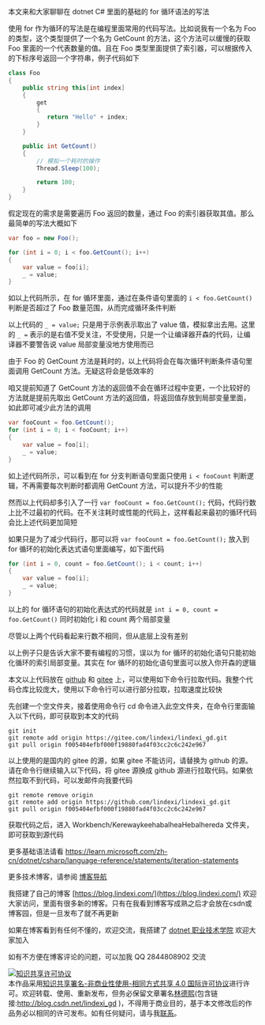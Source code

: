 
本文来和大家聊聊在 dotnet C# 里面的基础的 for 循环语法的写法

<!--more-->


<!-- CreateTime:2024/08/10 07:19:13 -->

<!-- 发布 -->
<!-- 博客 -->

使用 for 作为循环的写法是在编程里面常用的代码写法。比如说我有一个名为 Foo 的类型，这个类型提供了一个名为 GetCount 的方法，这个方法可以缓慢的获取 Foo 里面的一个代表数量的值。且在 Foo 类型里面提供了索引器，可以根据传入的下标序号返回一个字符串，例子代码如下

```csharp
class Foo
{
    public string this[int index]
    {
        get
        {
           return "Hello" + index;
        }
    }

    public int GetCount()
    {
        // 模拟一个耗时的操作
        Thread.Sleep(100);

        return 100;
    }
}
```

假定现在的需求是需要遍历 Foo 返回的数量，通过 Foo 的索引器获取其值。那么最简单的写法大概如下

```csharp
var foo = new Foo();

for (int i = 0; i < foo.GetCount(); i++)
{
    var value = foo[i];
    _ = value;
}
```

如以上代码所示，在 for 循环里面，通过在条件语句里面的 `i < foo.GetCount()` 判断是否超过了 Foo 数量范围，从而完成循环条件判断

以上代码的 `_ = value;` 只是用于示例表示取出了 value 值，模拟拿出去用。这里的 `_ =` 表示的是右值不受关注，不受使用，只是一个让编译器开森的代码，让编译器不要警告说 value 局部变量没地方使用而已

由于 Foo 的 GetCount 方法是耗时的，以上代码将会在每次循环判断条件语句里面调用 GetCount 方法。无疑这将会是低效率的

咱又提前知道了 GetCount 方法的返回值不会在循环过程中变更，一个比较好的方法就是提前先取出 GetCount 方法的返回值，将返回值存放到局部变量里面，如此即可减少此方法的调用

```csharp
var fooCount = foo.GetCount();
for (int i = 0; i < fooCount; i++)
{
    var value = foo[i];
    _ = value;
}
```

如上述代码所示，可以看到在 for 分支判断语句里面只使用 `i < fooCount` 判断逻辑，不再需要每次判断时都调用 GetCount 方法，可以提升不少的性能

然而以上代码却多引入了一行 `var fooCount = foo.GetCount();` 代码，代码行数上比不过最初的代码。在不关注耗时或性能的代码上，这样看起来最初的循环代码会比上述代码更加简短

如果只是为了减少代码行，那可以将 `var fooCount = foo.GetCount();` 放入到 for 循环的初始化表达式语句里面编写，如下面代码

```csharp
for (int i = 0, count = foo.GetCount(); i < count; i++)
{
    var value = foo[i];
    _ = value;
}
```

以上的 for 循环语句的初始化表达式的代码就是 `int i = 0, count = foo.GetCount()` 同时初始化 i 和 count 两个局部变量

尽管以上两个代码看起来行数不相同，但从底层上没有差别

以上例子只是告诉大家不要有编程的习惯，误以为 for 循环的初始化语句只能初始化循环的索引局部变量。其实在 for 循环的初始化语句里面可以放入你开森的逻辑

本文以上代码放在 [github](https://github.com/lindexi/lindexi_gd/tree/f005404efbf000f19880fad4f03cc2c6c242e967/Workbench/KerewaykeehabalheaHebalhereda) 和 [gitee](https://gitee.com/lindexi/lindexi_gd/tree/f005404efbf000f19880fad4f03cc2c6c242e967/Workbench/KerewaykeehabalheaHebalhereda) 上，可以使用如下命令行拉取代码。我整个代码仓库比较庞大，使用以下命令行可以进行部分拉取，拉取速度比较快

先创建一个空文件夹，接着使用命令行 cd 命令进入此空文件夹，在命令行里面输入以下代码，即可获取到本文的代码

```
git init
git remote add origin https://gitee.com/lindexi/lindexi_gd.git
git pull origin f005404efbf000f19880fad4f03cc2c6c242e967
```

以上使用的是国内的 gitee 的源，如果 gitee 不能访问，请替换为 github 的源。请在命令行继续输入以下代码，将 gitee 源换成 github 源进行拉取代码。如果依然拉取不到代码，可以发邮件向我要代码

```
git remote remove origin
git remote add origin https://github.com/lindexi/lindexi_gd.git
git pull origin f005404efbf000f19880fad4f03cc2c6c242e967
```

获取代码之后，进入 Workbench/KerewaykeehabalheaHebalhereda 文件夹，即可获取到源代码

更多基础语法请看 <https://learn.microsoft.com/zh-cn/dotnet/csharp/language-reference/statements/iteration-statements>

更多技术博客，请参阅 [博客导航](https://blog.lindexi.com/post/%E5%8D%9A%E5%AE%A2%E5%AF%BC%E8%88%AA.html )


我搭建了自己的博客 [https://blog.lindexi.com/](https://blog.lindexi.com/) 欢迎大家访问，里面有很多新的博客。只有在我看到博客写成熟之后才会放在csdn或博客园，但是一旦发布了就不再更新

如果在博客看到有任何不懂的，欢迎交流，我搭建了 [dotnet 职业技术学院](https://t.me/dotnet_campus) 欢迎大家加入

如有不方便在博客评论的问题，可以加我 QQ 2844808902 交流

<a rel="license" href="http://creativecommons.org/licenses/by-nc-sa/4.0/"><img alt="知识共享许可协议" style="border-width:0" src="https://licensebuttons.net/l/by-nc-sa/4.0/88x31.png" /></a><br />本作品采用<a rel="license" href="http://creativecommons.org/licenses/by-nc-sa/4.0/">知识共享署名-非商业性使用-相同方式共享 4.0 国际许可协议</a>进行许可。欢迎转载、使用、重新发布，但务必保留文章署名[林德熙](http://blog.csdn.net/lindexi_gd)(包含链接:http://blog.csdn.net/lindexi_gd )，不得用于商业目的，基于本文修改后的作品务必以相同的许可发布。如有任何疑问，请与我[联系](mailto:lindexi_gd@163.com)。